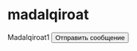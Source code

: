 # madalqiroat
Madalqiroat1
<button onclick="sendMessage()">Отправить сообщение</button>

<script>
  function sendMessage() {
    const url = 'https://script.google.com/macros/s/AKfycbw5mZVbH59LWOEgSZYRg3q_wvqHuec90-Rf2lKIKt855nnlRPoIuWxItYgJLP9LEI_o/exec';

    fetch(url, {
      method: 'POST',
      headers: {
        'Content-Type': 'application/json'
      },
      body: JSON.stringify({
        text: 'Пользователь нажал кнопку на сайте!'
      })
    })
    .then(res => res.text())
    .then(res => {
      console.log('Ответ от скрипта:', res);
    })
    .catch(err => {
      console.error('Ошибка:', err);
    });
  }
</script>
